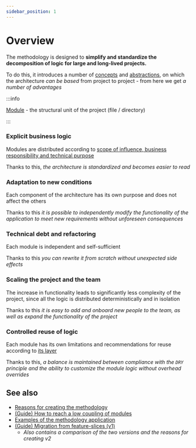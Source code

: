 ```yaml
---
sidebar_position: 1
---
```


# Overview

The methodology is designed to **simplify and standardize the decomposition of logic for large and long-lived projects.**

To do this, it introduces a number of [concepts][refs-concepts] and [abstractions][refs-splitting], on which the architecture *can be based* from project to project - from here we get *a number of advantages*

:::info

[Module][refs-module] - the structural unit of the project (file / directory)

:::

### Explicit business logic

Modules are distributed according to [scope of influence, business responsibility and technical purpose][refs-splitting]

Thanks to this, *the architecture is standardized and becomes easier to read*

### Adaptation to new conditions

Each component of the architecture has its own purpose and does not affect the others

Thanks to this *it is possible to independently modify the functionality of the application to meet new requirements without unforeseen consequences*

### Technical debt and refactoring

Each module is independent and self-sufficient

Thanks to this *you can rewrite it from scratch without unexpected side effects*

### Scaling the project and the team

The increase in functionality leads to significantly less complexity of the project, since all the logic is distributed deterministically and in isolation

Thanks to this *it is easy to add and onboard new people to the team, as well as expand the functionality of the project*

### Controlled reuse of logic

Each module has its own limitations and recommendations for reuse according to [its layer][refs-splitting--layers]

Thanks to this, *a balance is maintained between compliance with the `DRY` principle and the ability to customize the module logic without overhead overrides*

## See also

- [Reasons for creating the methodology][refs-motivation]
- [(Guide) How to reach a low coupling of modules][refs-low-coupling]
- [Examples of the methodology application][refs-examples]
- [(Guide) Migration from feature-slices (v1)][refs-migration-v1]
  - *Also contains a comparison of the two versions and the reasons for creating v2*

[refs-motivation]: /docs/get-started/motivation

[refs-splitting]: /docs/concepts/app-splitting
[refs-splitting--layers]: /docs/concepts/app-splitting#group-layers
<!-- FIXME: Refer to the root later, not to the first element -->
[refs-concepts]: /docs/concepts/architecture

[refs-module]: /docs/reference/glossary#module

[refs-low-coupling]: /docs/guides/low-coupling
[refs-migration-v1]: /docs/guides/migration/from-v1
<!-- FIXME: Refer to the root later, not to the first element -->
[refs-examples]: /docs/guides/examples/viewer
